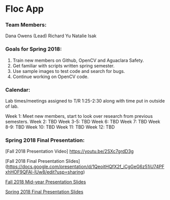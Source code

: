 # Floc App 

### Team Members:

Dana Owens  (Lead)
Richard Yu
Natalie Isak


### Goals for Spring 2018:
1. Train new members on Github, OpenCV and Aguaclara Safety.
2. Get familiar with scripts written spring semester.
3. Use sample images to test code and search for bugs.
4. Continue working on OpenCV code.

### Calendar:
Lab times/meetings assigned to T/R 1:25-2:30 along with time put in outside of lab.

Week 1: Meet new members, start to look over research from previous semesters.
Week 2: TBD
Week 3-5: TBD
Week 6: TBD
Week 7: TBD
Week 8-9: TBD 
Week 10: TBD
Week 11: TBD
Week 12: TBD

### Spring 2018 Final Presentation:

[Fall 2018 Presentation Video] https://youtu.be/2SXc7grdD3g

[Fall 2018 Final Presentation Slides] (https://docs.google.com/presentation/d/1QeoitHQfX2f_iCgGeG6z51iU74PFxhHOF9QFAl-lUw8/edit?usp=sharing)

[Fall 2018 Mid-year Presentation Slides](https://docs.google.com/presentation/d/1Xp4mftEvN9sQQSgwsrfPOWZciWiqELBXN0llDnjOKtY/edit#slide=id.g452cc128b8_0_48)

[Spring 2018 Final Presentation Slides](https://docs.google.com/presentation/d/179ZJ4xV3CmCaJTuzQGwk44EMOw9uHwCoV8oW-3GeamI/edit?usp=sharing)

